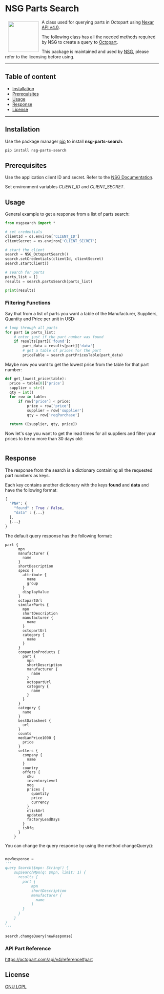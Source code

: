 # NSG Parts Search
<a href="https://nsg-engineering.com"><img src="https://lh6.googleusercontent.com/CWE0kETCdfJQd4YKOcCZTNCqPTNZxoDBXWLJsrp6-GkJXl-It7OUQ0wxhIHX4N5dHzM=w2400" align="left" width="100" hspace="10" vspace="6"></a>

A class used for querying parts in Octopart using [Nexar API v4.0](https://nexar.com/api).

The following class has all the needed methods required by NSG to create a query to [Octopart](https://octopart.com/).

This package is maintained and used by [NSG](https://nsg-engineering.com/), please refer to the licensing before using.

---

## Table of content
* [Installation](#Installation)
* [Prerequisites](#Prerequisites)
* [Usage](#Usage)
* [Response](#Response)
* [License](#License)

---

## Installation

Use the package manager [pip](https://pip.pypa.io/en/stable/) to install **nsg-parts-search**.

```bash
pip install nsg-parts-search
```

## Prerequisites

Use the application client ID and secret. Refer to the [NSG Documentation](https://github.com/NSG-Engineering/OctopartClient).

Set environment variables *CLIENT_ID* and *CLIENT_SECRET*.

## Usage

General example to get a response from a list of parts search:
```python
from nsgsearch import *

# set credentials
clientId = os.environ['CLIENT_ID']
clientSecret = os.environ['CLIENT_SECRET']

# start the client
search = NSG_OctopartSearch()
search.setCredentials(clientId, clientSecret)
search.startClient()

# search for parts
parts_list = []
results = search.partsSearch(parts_list)

print(results)

```
### Filtering Functions
Say that from a list of parts you want a table of the Manufacturer, Suppliers, Quantity and Price per unit in USD:
```python
# loop through all parts
for part in parts_list:
    # enter just if the part number was found
    if results[part]['found']:
        part_data = results[part]['data']
        # get a table of prices for the part
        priceTable = search.partPricesTable(part_data)
```

Maybe now you want to get the lowest price from the table for that part number:
```python
def get_lowest_price(table):
  price = table[0]['price']
  supplier = str()
  qty = int()
  for row in table:
      if row['price'] < price:
          price = row['price']
          supplier = row['supplier']
          qty = row['reqPurchase']

  return ([supplier, qty, price])
```

Now let's say you want to get the lead times for all suppliers and filter your prices to be no more than 30 days old:
```python

```

## Response
The response from the search is a dictionary containing all the requested part numbers as keys.

Each key contains another dictionary with the keys **found** and **data** and have the following format:
```python
{
  "PN#": {
    "found" : True / False,
    "data" : {...}
  },
  {...}
}
```


The default query response has the following format:
```Nginx
part {
      mpn
      manufacturer {
        name
      }
      shortDescription
      specs {
        attribute {
          name
          group
        }
        displayValue
      }
      octopartUrl
      similarParts {
        mpn
        shortDescription
        manufacturer {
          name
        }
        octopartUrl
        category {
          name
        }
      }
      companionProducts {
        part {
          mpn
          shortDescription
          manufacturer {
            name
          }
          octopartUrl
          category {
            name
          }
        }
      }
      category {
        name
      }
      bestDatasheet {
        url
      }
      counts
      medianPrice1000 {
        price
      }
      sellers {
        company {
          name
        }
        country
        offers {
          sku
          inventoryLevel
          moq
          prices {
            quantity
            price
            currency
          }
          clickUrl
          updated
          factoryLeadDays
        }
        isRfq
      }
    }
```

You can change the query response by using the method changeQuery():
```python

newResponse = 
'''
query Search($mpn: String!) {
    supSearchMpn(q: $mpn, limit: 1) {
      results {
        part {
            mpn
            shortDescription
            manufacturer {
              name
            }
        }
      }
    }
}
'''

search.changeQuery(newResponse)

```
### API Part Reference
https://octopart.com/api/v4/reference#part

## License

[GNU LGPL](https://github.com/NSG-Engineering/nsg-parts-search/blob/450fdf3b791683e2b901b6f52517b66c69193bf8/LICENSE)
